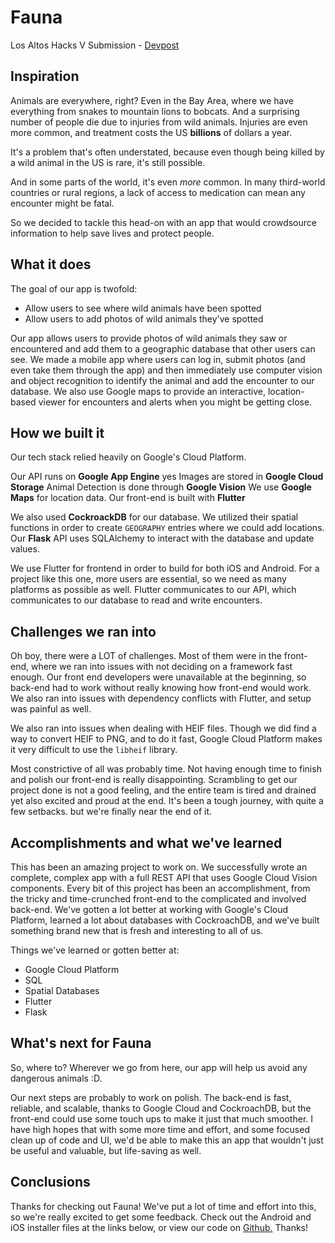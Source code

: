 # Fauna

Los Altos Hacks V Submission - [Devpost](https://devpost.com/software/fauna-xlnfqg)

## Inspiration

Animals are everywhere, right? Even in the Bay Area, where we have everything from snakes to mountain lions to bobcats. And a surprising number of people die due to injuries from wild animals. Injuries are even more common, and treatment costs the US **billions** of dollars a year.

It's a problem that's often understated, because even though being killed by a wild animal in the US is rare, it's still possible.

And in some parts of the world, it's even _more_ common. In many third-world countries or rural regions, a lack of access to medication can mean any encounter might be fatal.

So we decided to tackle this head-on with an app that would crowdsource information to help save lives and protect people.

## What it does

The goal of our app is twofold:

- Allow users to see where wild animals have been spotted
- Allow users to add photos of wild animals they've spotted

Our app allows users to provide photos of wild animals they saw or encountered and add them to a geographic database that other users can see. We made a mobile app where users can log in, submit photos (and even take them through the app) and then immediately use computer vision and object recognition to identify the animal and add the encounter to our database. We also use Google maps to provide an interactive, location-based viewer for encounters and alerts when you might be getting close.

## How we built it

Our tech stack relied heavily on Google's Cloud Platform. 

Our API runs on **Google App Engine** yes
Images are stored in **Google Cloud Storage**
Animal Detection is done through **Google Vision**
We use **Google Maps** for location data.
Our front-end is built with **Flutter**

We also used **CockroackDB** for our database. We utilized their spatial functions in order to create `GEOGRAPHY` entries where we could add locations. Our **Flask** API uses SQLAlchemy to interact with the database and update values.

We use Flutter for frontend in order to build for both iOS and Android. For a project like this one, more users are essential, so we need as many platforms as possible as well. Flutter communicates to our API, which communicates to our database to read and write encounters.

## Challenges we ran into

Oh boy, there were a LOT of challenges. Most of them were in the front-end, where we ran into issues with not deciding on a framework fast enough. Our front end developers were unavailable at the beginning, so back-end had to work without really knowing how front-end would work. We also ran into issues with dependency conflicts with Flutter, and setup was painful as well.

We also ran into issues when dealing with HEIF files. Though we did find a way to convert HEIF to PNG, and to do it fast, Google Cloud Platform makes it very difficult to use the `libheif` library. 

Most constrictive of all was probably time. Not having enough time to finish and polish our front-end is really disappointing. Scrambling to get our project done is not a good feeling, and the entire team is tired and drained yet also excited and proud at the end. It's been a tough journey, with quite a few setbacks. but we're finally near the end of it.

## Accomplishments and what we've learned

This has been an amazing project to work on. We successfully wrote an complete, complex app with a full REST API that uses Google Cloud Vision components. Every bit of this project has been an accomplishment, from the tricky and time-crunched front-end to the complicated and involved back-end. We've gotten a lot better at working with Google's Cloud Platform, learned a lot about databases with CockroachDB, and we've built something brand new that is fresh and interesting to all of us. 

Things we've learned or gotten better at:
- Google Cloud Platform
- SQL
- Spatial Databases
- Flutter
- Flask

## What's next for Fauna

So, where to? Wherever we go from here, our app will help us avoid any dangerous animals :D.

Our next steps are probably to work on polish. The back-end is fast, reliable, and scalable, thanks to Google Cloud and CockroachDB, but the front-end could use some touch ups to make it just that much smoother. I have high hopes that with some more time and effort, and some focused clean up of code and UI, we'd be able to make this an app that wouldn't just be useful and valuable, but life-saving as well.

## Conclusions

Thanks for checking out Fauna! We've put a lot of time and effort into this, so we're really excited to get some feedback. Check out the Android and iOS installer files at the links below, or view our code on [Github.](https://github.com/anirudhb/fauna) Thanks!
